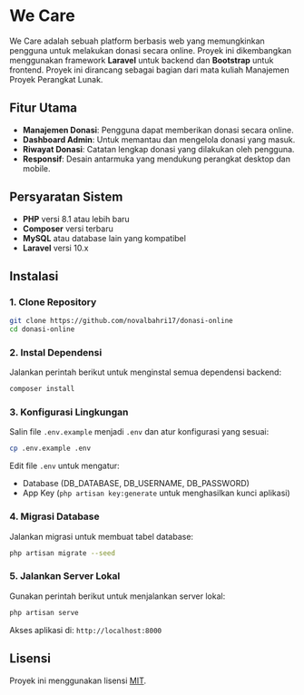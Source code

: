 # We Care

We Care adalah sebuah platform berbasis web yang memungkinkan pengguna untuk melakukan donasi secara online. Proyek ini dikembangkan menggunakan framework **Laravel** untuk backend dan **Bootstrap** untuk frontend. Proyek ini dirancang sebagai bagian dari mata kuliah Manajemen Proyek Perangkat Lunak.

## Fitur Utama
- **Manajemen Donasi**: Pengguna dapat memberikan donasi secara online.
- **Dashboard Admin**: Untuk memantau dan mengelola donasi yang masuk.
- **Riwayat Donasi**: Catatan lengkap donasi yang dilakukan oleh pengguna.
- **Responsif**: Desain antarmuka yang mendukung perangkat desktop dan mobile.

## Persyaratan Sistem
- **PHP** versi 8.1 atau lebih baru
- **Composer** versi terbaru
- **MySQL** atau database lain yang kompatibel
- **Laravel** versi 10.x

## Instalasi

### 1. Clone Repository
```bash
git clone https://github.com/novalbahri17/donasi-online
cd donasi-online
```

### 2. Instal Dependensi
Jalankan perintah berikut untuk menginstal semua dependensi backend:
```bash
composer install
```

### 3. Konfigurasi Lingkungan
Salin file `.env.example` menjadi `.env` dan atur konfigurasi yang sesuai:
```bash
cp .env.example .env
```
Edit file `.env` untuk mengatur:
- Database (DB_DATABASE, DB_USERNAME, DB_PASSWORD)
- App Key (`php artisan key:generate` untuk menghasilkan kunci aplikasi)

### 4. Migrasi Database
Jalankan migrasi untuk membuat tabel database:
```bash
php artisan migrate --seed
```

### 5. Jalankan Server Lokal
Gunakan perintah berikut untuk menjalankan server lokal:
```bash
php artisan serve
```
Akses aplikasi di: `http://localhost:8000`

## Lisensi
Proyek ini menggunakan lisensi [MIT](LICENSE).
